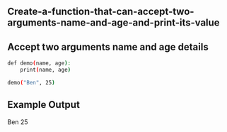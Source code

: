 ## Create-a-function-that-can-accept-two-arguments-name-and-age-and-print-its-value
## Accept two arguments name and age details 
```sh
def demo(name, age):
    print(name, age)

demo("Ben", 25)
```
## Example Output
Ben 25
